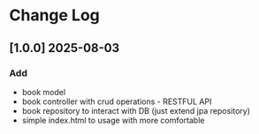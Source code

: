 # Change Log

## [1.0.0] 2025-08-03

### Add
- book model
- book controller with crud operations - RESTFUL API
- book repository to interact with DB (just extend jpa repository)
- simple index.html to usage with more comfortable